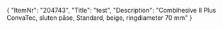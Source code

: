 {
  "ItemNr": "204743",
  "Title": "test",
  "Description": "Combihesive II Plus ConvaTec, sluten påse, Standard, beige, ringdiameter 70 mm"
}
